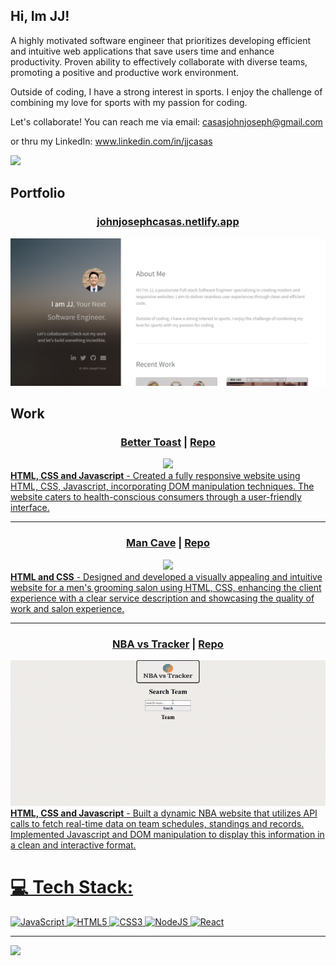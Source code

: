 ## Hi, Im JJ!

A highly motivated software engineer that prioritizes developing efficient and intuitive web applications that save users time and enhance productivity. Proven ability to effectively collaborate with diverse teams, promoting a positive and productive work environment. 

Outside of coding, I have a strong interest in sports. I enjoy the challenge of combining my love for sports with my passion for coding.

Let's collaborate! You can reach me via email: casasjohnjoseph@gmail.com

or thru my LinkedIn: www.linkedin.com/in/jjcasas

<!-- Github stats from https://github.com/anuraghazra/github-readme-stats -->
<!--[![Anurag's GitHub stats](https://github-readme-stats.vercel.app/api?username=jjbcasas&show_icons=true&theme=radical)](https://github.com/jjbcasas/github-readme-stats)-->
![](https://github-readme-streak-stats.herokuapp.com/?user=jjbcasas&theme=dark&hide_border=false)

## Portfolio
<h3 align="center">
 <strong><a href="https://johnjosephcasas.netlify.app">johnjosephcasas.netlify.app</a></strong>
</h3>
<div align="center">
 <a href="https://johnjosephcasas.netlify.app">
 <picture>
  <img width="561" alt="image" src="https://github.com/jjbcasas/jjbcasas/blob/de5384482771e8ceb7fc2ee209cd3b642c470b93/Screenshot%20Portfolio.png">
 </picture>
 </a>
</div>

## Work
<h3 align="center">
 <strong><a href="https://bettertoast.netlify.app">Better Toast</a></strong> | <a href="https://github.com/jjbcasas/better-toast">Repo</a>
</h3>
<div align="center">
 <a href="https://bettertoast.netlify.app">
 <img src="https://github.com/jjbcasas/better-toast/blob/c7cb318fc5dafe2a63c25288f0e657d1e3a5655d/better-toast.gif"
 </a>
</div>
<strong>HTML, CSS and Javascript</strong> - Created a fully responsive website using HTML, CSS, Javascript, incorporating DOM manipulation techniques. The website caters to health-conscious consumers through a user-friendly interface.

---

<h3 align="center">
 <strong><a href="https://mancaveshop.netlify.app">Man Cave</a></strong> | <a href="https://github.com/jjbcasas/man-cave">Repo</a>
</h3>
<div align="center">
 <a href="https://mancaveshop.netlify.app">
 <img src="https://github.com/jjbcasas/jjbcasas/blob/de5384482771e8ceb7fc2ee209cd3b642c470b93/man-cave.gif"
 </a>
</div>
<strong>HTML and CSS</strong> - Designed and developed a visually appealing and intuitive website for a men's grooming salon using HTML, CSS, enhancing the client experience with a clear service description and showcasing the quality of work and salon experience.

---

<h3 align="center">
 <strong><a href="https://nbavstracker.netlify.app">NBA vs Tracker</a></strong> | <a href="#">Repo</a>
</h3>
<div align="center">
 <a href="https://nbavstracker.netlify.app">
 <img src="https://github.com/jjbcasas/jjbcasas/blob/de5384482771e8ceb7fc2ee209cd3b642c470b93/nbavstracker.gif"
 </a>
</div>
<strong>HTML, CSS and Javascript</strong> - Built a dynamic NBA website that utilizes API calls to fetch real-time data on team schedules, standings and records. Implemented Javascript and DOM manipulation to display this information in a clean and interactive format.



# 💻 Tech Stack:
![JavaScript](https://img.shields.io/badge/javascript-%23323330.svg?style=for-the-badge&logo=javascript&logoColor=%23F7DF1E) ![HTML5](https://img.shields.io/badge/html5-%23E34F26.svg?style=for-the-badge&logo=html5&logoColor=white) ![CSS3](https://img.shields.io/badge/css3-%231572B6.svg?style=for-the-badge&logo=css3&logoColor=white) ![NodeJS](https://img.shields.io/badge/node.js-6DA55F?style=for-the-badge&logo=node.js&logoColor=white) ![React](https://img.shields.io/badge/react-%2320232a.svg?style=for-the-badge&logo=react&logoColor=%2361DAFB)

---
[![](https://visitcount.itsvg.in/api?id=jjbcasas&icon=0&color=0)](https://visitcount.itsvg.in)

<!-- Proudly created with GPRM ( https://gprm.itsvg.in ) -->

<!--
**jjbcasas/jjbcasas** is a ✨ _special_ ✨ repository because its `README.md` (this file) appears on your GitHub profile.

Here are some ideas to get you started:

- 🔭 I’m currently working on ...
- 🌱 I’m currently learning ...
- 👯 I’m looking to collaborate on ...
- 🤔 I’m looking for help with ...
- 💬 Ask me about ...
- 📫 How to reach me: ...
- 😄 Pronouns: ...
- ⚡ Fun fact: ...
-->
